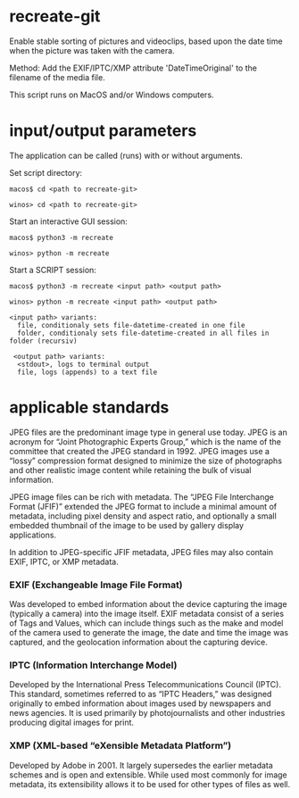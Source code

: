 # recreate-git
Enable stable sorting of pictures and videoclips, based upon the date time when the picture was taken with the camera. 

Method: Add the EXIF/IPTC/XMP attribute 'DateTimeOriginal' to the filename of the media file. 

This script runs on MacOS and/or Windows computers.

# input/output parameters
The application can be called (runs) with or without arguments.

Set script directory:

`macos$ cd <path to recreate-git>`

`winos> cd <path to recreate-git>`

Start an interactive GUI session:

`macos$ python3 -m recreate`

`winos> python -m recreate` 
 
Start a SCRIPT session:

`macos$ python3 -m recreate <input path> <output path>`

`winos> python -m recreate <input path> <output path>` 

    <input path> variants:
      file, conditionaly sets file-datetime-created in one file
      folder, conditionaly sets file-datetime-created in all files in folder (recursiv)
     
     <output path> variants:
      <stdout>, logs to terminal output
      file, logs (appends) to a text file

# applicable standards
JPEG files are the predominant image type in general use today. JPEG is an acronym for “Joint Photographic Experts Group,” which is the name of the committee that created the JPEG standard in 1992. JPEG images use a “lossy” compression format designed to minimize the size of photographs and other realistic image content while retaining the bulk of visual information.

JPEG image files can be rich with metadata. The “JPEG File Interchange Format (JFIF)” extended the JPEG format to include a minimal amount of metadata, including pixel density and aspect ratio, and optionally a small embedded thumbnail of the image to be used by gallery display applications.

In addition to JPEG-specific JFIF metadata, JPEG files may also contain EXIF, IPTC, or XMP metadata.

### EXIF (Exchangeable Image File Format) 
Was developed to embed information about the device capturing the image (typically a camera) into the image itself. EXIF metadata consist of a series of Tags and Values, which can include things such as the make and model of the camera used to generate the image, the date and time the image was captured, and the geolocation information about the capturing device.

### IPTC (Information Interchange Model) 
Developed by the International Press Telecommunications Council (IPTC). This standard, sometimes referred to as “IPTC Headers,” was designed originally to embed information about images used by newspapers and news agencies. It is used primarily by photojournalists and other industries producing digital images for print.

### XMP (XML-based “eXensible Metadata Platform”) 
Developed by Adobe in 2001. It largely supersedes the earlier metadata schemes and is open and extensible. While used most commonly for image metadata, its extensibility allows it to be used for other types of files as well.
